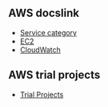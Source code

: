 ## AWS docslink
- [Service category](https://docs.aws.amazon.com/index.html)
- [EC2](https://docs.aws.amazon.com/AWSEC2/latest/UserGuide/concepts.html)
- [CloudWatch](https://docs.aws.amazon.com/AmazonCloudWatch/latest/monitoring/WhatIsCloudWatch.html)
## AWS trial projects
- [Trial Projects](https://aws.amazon.com/cn/getting-started/projects/)
